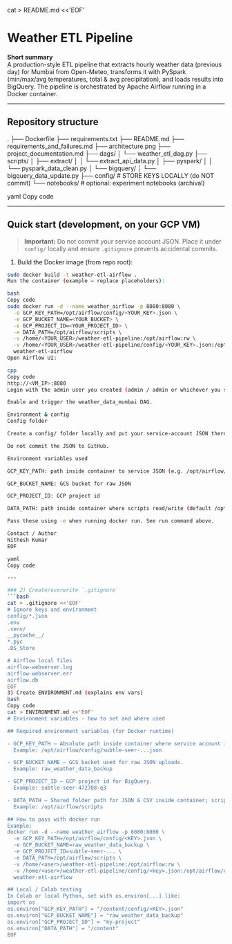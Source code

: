 cat > README.md <<'EOF'
# Weather ETL Pipeline

**Short summary**  
A production-style ETL pipeline that extracts hourly weather data (previous day) for Mumbai from Open-Meteo, transforms it with PySpark (min/max/avg temperatures, total & avg precipitation), and loads results into BigQuery. The pipeline is orchestrated by Apache Airflow running in a Docker container.

---

## Repository structure

.
├── Dockerfile
├── requirements.txt
├── README.md
├── requirements_and_failures.md
├── architecture.png
├── project_documentation.md
├── dags/
│ └── weather_etl_dag.py
├── scripts/
│ ├── extract/
│ │ └── extract_api_data.py
│ ├── pyspark/
│ │ └── pyspark_data_clean.py
│ └── bigquery/
│ └── bigquery_data_update.py
├── config/ # STORE KEYS LOCALLY (do NOT commit)
└── notebooks/ # optional: experiment notebooks (archival)

yaml
Copy code

---

## Quick start (development, on your GCP VM)

> **Important:** Do not commit your service account JSON. Place it under `config/` locally and ensure `.gitignore` prevents accidental commits.

1. Build the Docker image (from repo root):
```bash
sudo docker build -t weather-etl-airflow .
Run the container (example — replace placeholders):

bash
Copy code
sudo docker run -d --name weather_airflow -p 8080:8080 \
  -e GCP_KEY_PATH=/opt/airflow/config/<YOUR_KEY>.json \
  -e GCP_BUCKET_NAME=<YOUR_BUCKET> \
  -e GCP_PROJECT_ID=<YOUR_PROJECT_ID> \
  -e DATA_PATH=/opt/airflow/scripts \
  -v /home/<YOUR_USER>/weather-etl-pipeline:/opt/airflow:rw \
  -v /home/<YOUR_USER>/weather-etl-pipeline/config/<YOUR_KEY>.json:/opt/airflow/config/<YOUR_KEY>.json:ro \
  weather-etl-airflow
Open Airflow UI:

cpp
Copy code
http://<VM_IP>:8080
Login with the admin user you created (admin / admin or whichever you set).

Enable and trigger the weather_data_mumbai DAG.

Environment & config
Config folder

Create a config/ folder locally and put your service-account JSON there.

Do not commit the JSON to GitHub.

Environment variables used

GCP_KEY_PATH: path inside container to service JSON (e.g. /opt/airflow/config/key.json)

GCP_BUCKET_NAME: GCS bucket for raw JSON

GCP_PROJECT_ID: GCP project id

DATA_PATH: path inside container where scripts read/write (default /opt/airflow/scripts)

Pass these using -e when running docker run. See run command above.

Contact / Author
Nithesh Kumar
EOF

yaml
Copy code

---

### 2) Create/overwrite `.gitignore`
```bash
cat > .gitignore <<'EOF'
# Ignore keys and environment
config/*.json
.env
.venv/
__pycache__/
*.pyc
.DS_Store

# Airflow local files
airflow-webserver.log
airflow-webserver.err
airflow.db
EOF
3) Create ENVIRONMENT.md (explains env vars)
bash
Copy code
cat > ENVIRONMENT.md <<'EOF'
# Environment variables - how to set and where used

## Required environment variables (for Docker runtime)

- GCP_KEY_PATH — Absolute path inside container where service account JSON is mounted.
  Example: /opt/airflow/config/subtle-seer-...json

- GCP_BUCKET_NAME — GCS bucket used for raw JSON uploads.
  Example: raw_weather_data_backup

- GCP_PROJECT_ID — GCP project id for BigQuery.
  Example: subtle-seer-472708-q3

- DATA_PATH — Shared folder path for JSON & CSV inside container; scripts read/write here.
  Example: /opt/airflow/scripts

## How to pass with docker run
Example:
docker run -d --name weather_airflow -p 8080:8080 \
  -e GCP_KEY_PATH=/opt/airflow/config/<KEY>.json \
  -e GCP_BUCKET_NAME=raw_weather_data_backup \
  -e GCP_PROJECT_ID=subtle-seer-... \
  -e DATA_PATH=/opt/airflow/scripts \
  -v /home/<user>/weather-etl-pipeline:/opt/airflow:rw \
  -v /home/<user>/weather-etl-pipeline/config/<key>.json:/opt/airflow/config/<key>.json:ro \
  weather-etl-airflow

## Local / Colab testing
In Colab or local Python, set with os.environ[...] like:
import os
os.environ["GCP_KEY_PATH"] = "/content/config/<KEY>.json"
os.environ["GCP_BUCKET_NAME"] = "raw_weather_data_backup"
os.environ["GCP_PROJECT_ID"] = "my-project"
os.environ["DATA_PATH"] = "/content"
EOF
